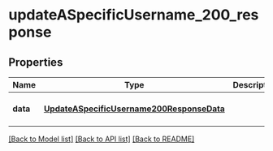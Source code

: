 # updateASpecificUsername_200_response

## Properties
Name | Type | Description | Notes
------------ | ------------- | ------------- | -------------
**data** | [**UpdateASpecificUsername200ResponseData**](UpdateASpecificUsername200ResponseData.md) |  | [optional] [default to null]

[[Back to Model list]](../README.md#documentation-for-models) [[Back to API list]](../README.md#documentation-for-api-endpoints) [[Back to README]](../README.md)


